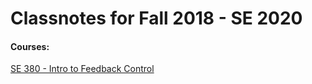 # Classnotes for Fall 2018 - SE 2020

#### Courses:

[SE 380 - Intro to Feedback Control](/se-380.md)
